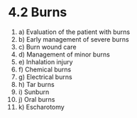 # 4.2 Burns



1. a\)  Evaluation of the patient with burns
2. b\)  Early management of severe burns
3. c\)  Burn wound care
4. d\)  Management of minor burns
5. e\)  Inhalation injury
6. f\)  Chemical burns
7. g\)  Electrical burns
8. h\)  Tar burns
9. i\)  Sunburn
10. j\)  Oral burns
11. k\)  Escharotomy

